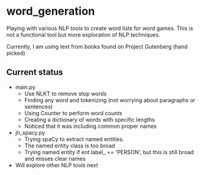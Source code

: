 # word_generation
Playing with various NLP tools to create word lists for word games. This is not a functional tool but more exploration of NLP techniques.

Currently, I am using text from books found on Project Gutenberg (hand picked)

## Current status

- main.py
  - Use NLKT to remove stop words
  - Finding any word and tokenizing (not worrying about paragraphs or sentences)
  - Using Counter to perform word counts
  - Creating a dictionary of words with specific lengths
  - Noticed that it was including common proper names
- jh_spacy.py
  - Trying spaCy to extract named entities.
  - The named entity class is too broad
  - Trying named entity if ent.label_ == 'PERSON', but this is still broad and misses clear names
- Will explore other NLP tools next

